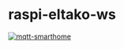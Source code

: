 # raspi-eltako-ws

[![mqtt-smarthome](https://img.shields.io/badge/mqtt-smarthome-blue.svg)](https://github.com/mqtt-smarthome/mqtt-smarthome)
